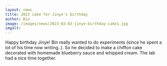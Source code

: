 ```yaml
---
layout: news
title: 2023 cake for Jinye's birthday
author: Bin
image: /images/news/2023-03-03-jinye-birthday-cake1.jpg
imgalt: 
---
```


Happy birthday Jinye! Bin really wanted to do experiments (since he spent a lot of his time now writing..). So he decided to make a chiffon cake decorated with homemade blueberry sauce and whipped cream. The lab had a nice time together.
